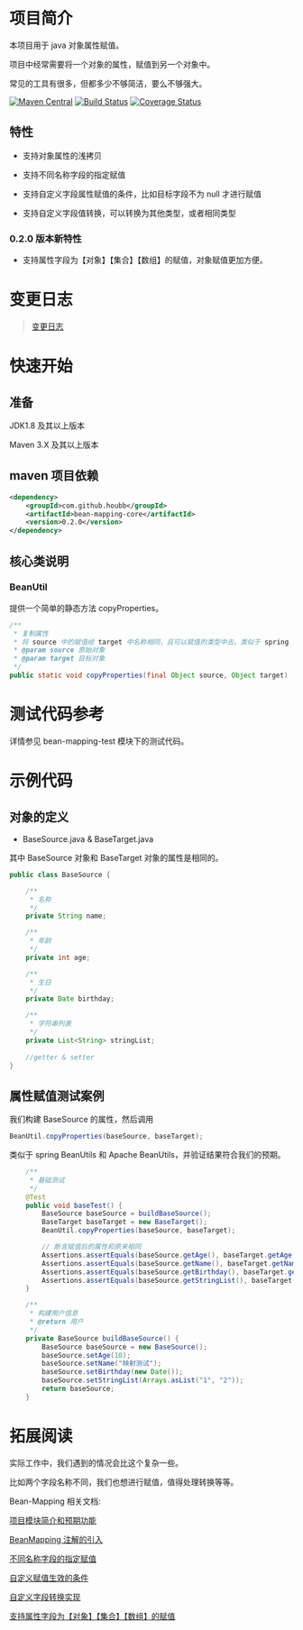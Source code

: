 # 项目简介

本项目用于 java 对象属性赋值。

项目中经常需要将一个对象的属性，赋值到另一个对象中。

常见的工具有很多，但都多少不够简洁，要么不够强大。

[![Maven Central](https://maven-badges.herokuapp.com/maven-central/com.github.houbb/bean-mapping/badge.svg)](http://mvnrepository.com/artifact/com.github.houbb/bean-mapping)
[![Build Status](https://www.travis-ci.org/houbb/bean-mapping.svg?branch=master)](https://www.travis-ci.org/houbb/bean-mapping?branch=master)
[![Coverage Status](https://coveralls.io/repos/github/houbb/bean-mapping/badge.svg?branch=master)](https://coveralls.io/github/houbb/bean-mapping?branch=master)

## 特性

- 支持对象属性的浅拷贝 

- 支持不同名称字段的指定赋值

- 支持自定义字段属性赋值的条件，比如目标字段不为 null 才进行赋值

- 支持自定义字段值转换，可以转换为其他类型，或者相同类型

### 0.2.0 版本新特性

- 支持属性字段为【对象】【集合】【数组】的赋值，对象赋值更加方便。

# 变更日志

> [变更日志](https://github.com/houbb/bean-mapping/blob/master/doc/CHANGELOG.md)

# 快速开始

## 准备

JDK1.8 及其以上版本

Maven 3.X 及其以上版本

## maven 项目依赖

```xml
<dependency>
    <groupId>com.github.houbb</groupId>
    <artifactId>bean-mapping-core</artifactId>
    <version>0.2.0</version>
</dependency>
```

## 核心类说明

### BeanUtil 

提供一个简单的静态方法 copyProperties。

```java
/**
 * 复制属性
 * 将 source 中的赋值给 target 中名称相同，且可以赋值的类型中去。类似于 spring 的 BeanUtils。
 * @param source 原始对象
 * @param target 目标对象
 */
public static void copyProperties(final Object source, Object target)
```

# 测试代码参考

详情参见 bean-mapping-test 模块下的测试代码。

# 示例代码

## 对象的定义

- BaseSource.java & BaseTarget.java

其中 BaseSource 对象和 BaseTarget 对象的属性是相同的。

```java
public class BaseSource {

    /**
     * 名称
     */
    private String name;

    /**
     * 年龄
     */
    private int age;

    /**
     * 生日
     */
    private Date birthday;

    /**
     * 字符串列表
     */
    private List<String> stringList;
    
    //getter & setter
}
```

## 属性赋值测试案例

我们构建 BaseSource 的属性，然后调用

```java
BeanUtil.copyProperties(baseSource, baseTarget);
```

类似于 spring BeanUtils 和 Apache BeanUtils，并验证结果符合我们的预期。

```java
    /**
     * 基础测试
     */
    @Test
    public void baseTest() {
        BaseSource baseSource = buildBaseSource();
        BaseTarget baseTarget = new BaseTarget();
        BeanUtil.copyProperties(baseSource, baseTarget);

        // 断言赋值后的属性和原来相同
        Assertions.assertEquals(baseSource.getAge(), baseTarget.getAge());
        Assertions.assertEquals(baseSource.getName(), baseTarget.getName());
        Assertions.assertEquals(baseSource.getBirthday(), baseTarget.getBirthday());
        Assertions.assertEquals(baseSource.getStringList(), baseTarget.getStringList());
    }

    /**
     * 构建用户信息
     * @return 用户
     */
    private BaseSource buildBaseSource() {
        BaseSource baseSource = new BaseSource();
        baseSource.setAge(10);
        baseSource.setName("映射测试");
        baseSource.setBirthday(new Date());
        baseSource.setStringList(Arrays.asList("1", "2"));
        return baseSource;
    }
```

# 拓展阅读

实际工作中，我们遇到的情况会比这个复杂一些。

比如两个字段名称不同，我们也想进行赋值，值得处理转换等等。

Bean-Mapping 相关文档:

[项目模块简介和预期功能](doc/blog/属性复制框架-00-项目模块和预期功能.md)

[BeanMapping 注解的引入](doc/blog/属性复制框架-01-BeanMapping%20注解引入.md)

[不同名称字段的指定赋值](doc/blog/属性复制框架-02-BeanMapping%20名称属性.md)

[自定义赋值生效的条件](doc/blog/属性复制框架-03-BeanMapping%20赋值条件.md)

[自定义字段转换实现](doc/blog/属性复制框架-04-BeanMapping%20字段转换.md)

[支持属性字段为【对象】【集合】【数组】的赋值](doc/blog/属性复制框架-05-BeanMappingEntry.md)